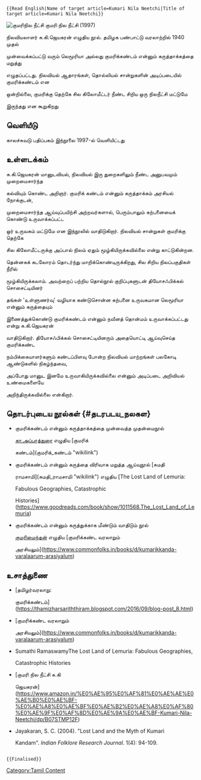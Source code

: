 ```{=mediawiki}
{{Read English|Name of target article=Kumari Nila Neetchi|Title of target article=Kumari Nila Neetchi}}
```
![குமரிநில நீட்சி](Kumari.png "குமரிநில நீட்சி") குமரி நில நீட்சி (1997)
நிலவியலாளர் சு.கி.ஜெயகரன் எழுதிய நூல். தமிழக பண்பாட்டு வரலாற்றில் 1940 முதல்
முன்வைக்கப்பட்டு வரும் லெமூரியா அல்லது குமரிக்கண்டம் என்னும் கருத்தாக்கத்தை மறுத்து
எழுதப்பட்டது. நிலவியல் ஆதாரங்கள், தொல்லியல் சான்றுகளின் அடிப்படையில் குமரிக்கண்டம் என
ஒன்றில்லை, குமரிக்கு தெற்கே சில கிலோமீட்டர் நீண்ட சிறிய ஒரு நிலநீட்சி மட்டுமே
இருந்தது என கூறுகிறது

## வெளியீடு

காலச்சுவடு பதிப்பகம் இந்நூலை 1997-ல் வெளியிட்டது

## உள்ளடக்கம்

சு.கி.ஜெயகரன் மானுடவியல், நிலவியல் இரு துறைகளிலும் நீண்ட அனுபவமும் முறைமைசார்ந்த
கல்வியும் கொண்ட அறிஞர். குமரிக் கண்டம் என்னும் கருத்தாக்கம் அரசியல் நோக்குடன்,
முறைமைசார்ந்த ஆய்வுப்பயிற்சி அற்றவர்களால், பெரும்பாலும் கற்பனையைக் கொண்டு உருவாக்கப்பட்ட
ஓர் உருவகம் மட்டுமே என இந்நூலில் வாதிடுகிறார். நிலவியல் சான்றுகள் குமரிக்கு தெற்கே
சில கிலோமீட்டருக்கு அப்பால் நிலம் ஏதும் மூழ்கியிருக்கவில்லை என்று காட்டுகின்றன.
தென்னகக் கடலோரம் தொடர்ந்து மாறிக்கொண்டிருக்கிறது, சில சிறிய நிலப்பகுதிகள் நீரில்
மூழ்கியிருக்கலாம். அவற்றைப் பற்றிய தொல்நூல் குறிப்புகளுடன் தியோசஃபிக்கல் சொசைட்டியினர்
தங்கள் \'உள்ளுணர்வு' வழியாக கண்டுசொன்ன கற்பனை உருவகமான லெமூரியா என்னும் கருத்தையும்
இணைத்துக்கொண்டு குமரிக்கண்டம் என்னும் நவீனத் தொன்மம் உருவாக்கப்பட்டது என்று சு.கி.ஜெயகரன்
வாதிடுகிறார். தியோசஃபிக்கல் சொசைட்டியினரும் அதையொட்டி ஆய்வுசெய்த குமரிக்கண்ட
நம்பிக்கையாளர்களும் கண்டப்பிளவு போன்ற நிலவியல் மாற்றங்கள் பலகோடி ஆண்டுகளில் நிகழ்ந்தவை,
அப்போது மானுட இனமே உருவாகியிருக்கவில்லை என்னும் அடிப்படை அறிவியல் உண்மைகளையே
அறிந்திருக்கவில்லை என்கிறார்.

## தொடர்புடைய நூல்கள் {#தடரபடய_நலகள}

-   குமரிக்கண்டம் என்னும் கருத்தாக்கத்தை முன்வைத்த முதன்மைநூல்
    [கா.அப்பாத்துரை](கா.அப்பாத்துரை "wikilink") எழுதிய [குமரிக்
    கண்டம்](குமரிக்_கண்டம் "wikilink")
-   குமரிக்கண்டம் என்னும் கருத்தை விரிவாக மறுத்த ஆய்வுநூல் [சுமதி
    ராமசாமி](சுமதி_ராமசாமி "wikilink") எழுதிய [The Lost Land of Lemuria:
    Fabulous Geographies, Catastrophic
    Histories](https://www.goodreads.com/book/show/1011568.The_Lost_Land_of_Lemuria)
-   குமரிக்கண்டம் என்னும் கருத்துக்காக மீண்டும் வாதிடும் நூல்
    [குமரிமைந்தன்](குமரிமைந்தன் "wikilink") எழுதிய [குமரிக்கண்ட வரலாறும்
    அரசியலும்](https://www.commonfolks.in/books/d/kumarikkanda-varalaarum-arasiyalum)

## உசாத்துணை

-   [தமிழர்வரலாறு:
    குமரிக்கண்டம்](https://thamizharsariththiram.blogspot.com/2016/09/blog-post_8.html)
-   [குமரிக்கண்ட வரலாறும்
    அரசியலும்](https://www.commonfolks.in/books/d/kumarikkanda-varalaarum-arasiyalum)
-   Sumathi RamaswamyThe Lost Land of Lemuria: Fabulous Geographies,
    Catastrophic Histories
-   [குமரி நில நீட்சி சு.கி
    ஜெயகரன்](https://www.amazon.in/%E0%AE%95%E0%AF%81%E0%AE%AE%E0%AE%B0%E0%AE%BF-%E0%AE%A8%E0%AE%BF%E0%AE%B2%E0%AE%A8%E0%AF%80%E0%AE%9F%E0%AF%8D%E0%AE%9A%E0%AE%BF-Kumari-Nila-Neetchi/dp/B07STMP12F)
-   Jayakaran, S. C. (2004). \"Lost Land and the Myth of Kumari
    Kandam\". *Indian Folklore Research Journal*. 1(4): 94-109.

```{=mediawiki}
{{Finalised}}
```
[Category:Tamil Content](Category:Tamil_Content "wikilink")
